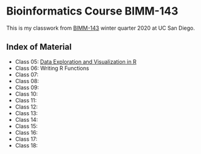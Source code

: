 # Bioinformatics Course BIMM-143


This is my classwork from [BIMM-143](https://bioboot.github.io/bimm143_W20/) winter quarter 2020 at UC San Diego.

## Index of Material
- Class 05: [Data Exploration and Visualization in R](https://github.com/caj019/bimm143/tree/master/class05) 
- Class 06: Writing R Functions
- Class 07:
- Class 08:
- Class 09:
- Class 10:
- Class 11:
- Class 12: 
- Class 13: 
- Class 14:
- Class 15:
- Class 16:
- Class 17:
- Class 18: 
